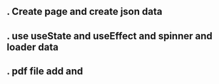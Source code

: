 ## . Create page and create json data
## . use useState and useEffect and spinner and loader data

## . pdf file add and 




